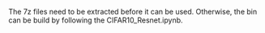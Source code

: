 The 7z files need to be extracted before it can be used. Otherwise, the bin can be build by following the CIFAR10_Resnet.ipynb.
